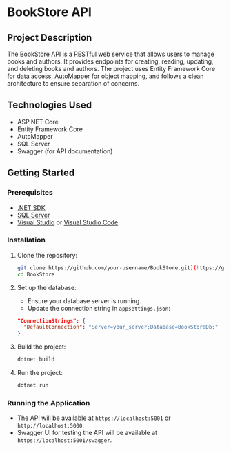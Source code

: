 # BookStore API

## Project Description

The BookStore API is a RESTful web service that allows users to manage books and authors. It provides endpoints for creating, reading, updating, and deleting books and authors. The project uses Entity Framework Core for data access, AutoMapper for object mapping, and follows a clean architecture to ensure separation of concerns.

## Technologies Used

- ASP.NET Core
- Entity Framework Core
- AutoMapper
- SQL Server 
- Swagger (for API documentation)

## Getting Started

### Prerequisites

- [.NET SDK](https://dotnet.microsoft.com/download)
- [SQL Server](https://www.microsoft.com/en-us/sql-server/sql-server-downloads)
- [Visual Studio](https://visualstudio.microsoft.com/) or [Visual Studio Code](https://code.visualstudio.com/)

### Installation

1. Clone the repository:
    ```sh
    git clone https://github.com/your-username/BookStore.git](https://github.com/shuhratrahmonov146/BookStoreApplication.git
    cd BookStore
    ```

2. Set up the database:
    - Ensure your database server is running.
    - Update the connection string in `appsettings.json`:
    ```json
    "ConnectionStrings": {
      "DefaultConnection": "Server=your_server;Database=BookStoreDb;"
    }
    ```

3. Build the project:
    ```sh
    dotnet build
    ```

5. Run the project:
    ```sh
    dotnet run
    ```

### Running the Application

- The API will be available at `https://localhost:5001` or `http://localhost:5000`.
- Swagger UI for testing the API will be available at `https://localhost:5001/swagger`.
